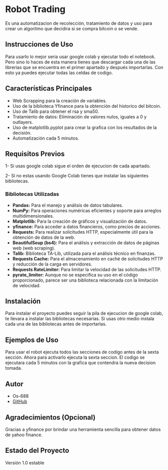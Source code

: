 # Robot Trading

Es una automatizacion de recolección, tratamiento de datos y uso para crear un algoritmo que decidira si se compra bitcoin o se vende.

## Instrucciones de Uso

Para usarlo lo mejor seria usar google colab y ejecutar todo el notebook. Pero sino lo haces de esta manera tienes que descargar cada una de las librerias que se encuentra en el primer apartado y después importarlas. Con esto ya puedes ejecutar todas las celdas de codigo.

## Características Principales

- Web Scrapping para la creación de variables.
- Uso de la biblioteca Yfinance para la obtención del historico del bitcoin.
- Uso de Talib para obtener el rsa y sma50.
- Tratamiento de datos: Eliminación de valores nulos, iguales a 0 y outlayers.
- Uso de matplotlib.pyplot para crear la grafica con los resultados de la decisión.
- Automatización cada 5 minutos. 

## Requisitos Previos
1- Si usas google colab sigue el orden de ejecucion de cada apartado.

2- Si no estas usando Google Colab tienes que instalar las siguientes bibliotecas.

### Bibliotecas Utilizadas

- **Pandas:** Para el manejo y análisis de datos tabulares.
- **NumPy:** Para operaciones numéricas eficientes y soporte para arreglos multidimensionales.
- **Matplotlib:** Para la creación de gráficos y visualización de datos.
- **yfinance:** Para acceder a datos financieros, como precios de acciones.
- **Requests:** Para realizar solicitudes HTTP, especialmente útil para la obtención de datos de la web.
- **BeautifulSoup (bs4):** Para el análisis y extracción de datos de páginas web (web scraping).
- **Talib:** Biblioteca TA-Lib, utilizada para el análisis técnico en finanzas.
- **Requests Cache:** Para el almacenamiento en caché de solicitudes HTTP y reducción de la carga en servidores.
- **Requests RateLimiter:** Para limitar la velocidad de las solicitudes HTTP.
- **pyrate_limiter:** Aunque no se especifica su uso en el código proporcionado, parece ser una biblioteca relacionada con la limitación de velocidad.

## Instalación

Para instalar el proyecto puedes seguir la pila de ejecucion de google colab, te llevara a instalar las bibliotecas necesarias.
Si usas otro medio instala cada una de las bibliotecas antes de importarlas.

## Ejemplos de Uso

Para usar el robot ejecuta todos las secciones de codigo antes de la sexta sección. Ahora para activarlo ejecuta la sexta seccion. El codigo se ejecutara cada 5 minutos con la grafica que contendra la nueva decision tomada.


## Autor

- Os-688
-  [GitHub](https://github.com/Os-688)

## Agradecimientos (Opcional)

Gracias a yfinance por brindar una herramienta sencilla para obtener datos de yahoo finance.

## Estado del Proyecto

Versión 1.0 estable



